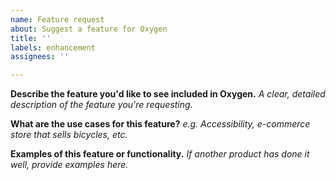 ```yaml
---
name: Feature request
about: Suggest a feature for Oxygen
title: ''
labels: enhancement
assignees: ''

---
```


**Describe the feature you'd like to see included in Oxygen.**
*A clear, detailed description of the feature you're requesting.*

**What are the use cases for this feature?**
*e.g. Accessibility, e-commerce store that sells bicycles, etc.*

**Examples of this feature or functionality.**
*If another product has done it well, provide examples here.*
